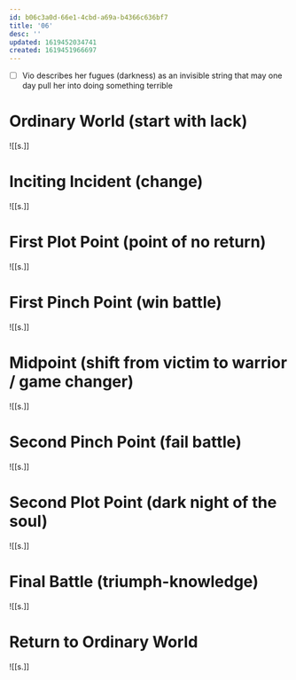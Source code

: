 ```yaml
---
id: b06c3a0d-66e1-4cbd-a69a-b4366c636bf7
title: '06'
desc: ''
updated: 1619452034741
created: 1619451966697
---
```

- [ ] Vio describes her fugues (darkness) as an invisible string that may one day pull her into doing something terrible

# Ordinary World (start with lack)

![[s.]]
 
# Inciting Incident (change)

![[s.]]

# First Plot Point (point of no return) 

![[s.]]
 
# First Pinch Point (win battle)

![[s.]]

# Midpoint (shift from victim to warrior / game changer)

![[s.]]

# Second Pinch Point (fail battle)

![[s.]]

# Second Plot Point (dark night of the soul)

![[s.]]

# Final Battle (triumph-knowledge)

![[s.]]

# Return to Ordinary World

![[s.]]
